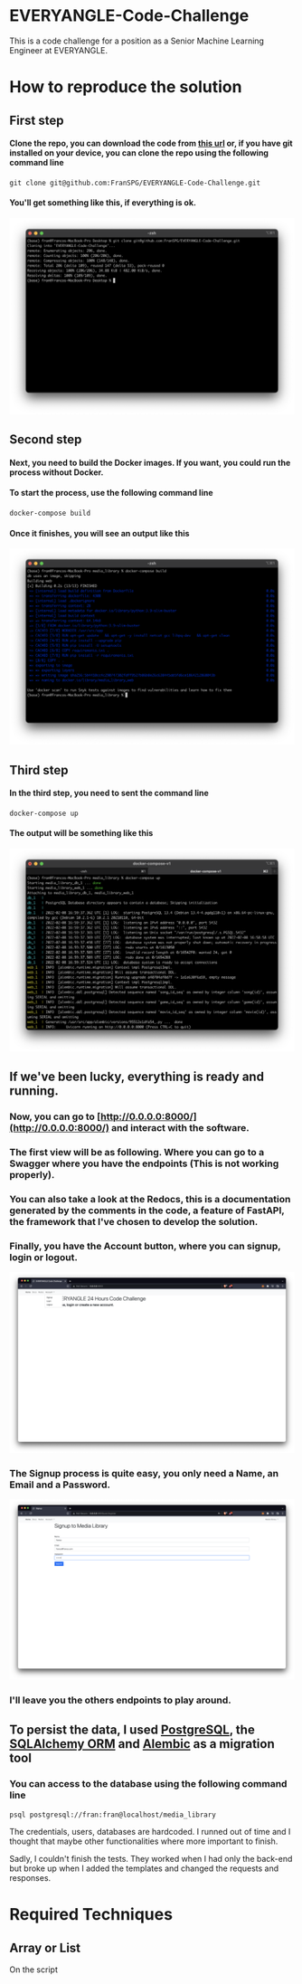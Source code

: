 # EVERYANGLE-Code-Challenge
This is a code challenge for a position as a Senior Machine Learning Engineer at EVERYANGLE.

# How to reproduce the solution

## First step 
#### Clone the repo, you can download the code from [this url](https://github.com/FranSPG/EVERYANGLE-Code-Challenge/archive/refs/heads/main.zip) or, if you have git installed on your device, you can clone the repo using the following command line
```
git clone git@github.com:FranSPG/EVERYANGLE-Code-Challenge.git
```
#### You'll get something like this, if everything is ok.
![git_clone](images/git_cone.png)

## Second step
#### Next, you need to build the Docker images. If you want, you could run the process without Docker.
#### To start the process, use the following command line
```
docker-compose build
```
#### Once it finishes, you will see an output like this
![](images/docker_compose_build.png)

## Third step
#### In the third step, you need to sent the command line
```
docker-compose up
```
#### The output will be something like this
![](images/docker_compose_up.png)

## If we've been lucky, everything is ready and running.

### Now, you can go to [http://0.0.0.0:8000/](http://0.0.0.0:8000/) and interact with the software.

### The first view will be as following. Where you can go to a Swagger where you have the endpoints (This is not working properly). 
### You can also take a look at the Redocs, this is a documentation generated by the comments in the code, a feature of FastAPI, the framework that I've chosen to develop the solution.
### Finally, you have the Account button, where you can signup, login or logout.
![](images/first_screen.png)

### The Signup process is quite easy, you only need a Name, an Email and a Password.
![](images/sign_up_screen.png)

### I'll leave you the others endpoints to play around.

## To persist the data, I used [PostgreSQL](https://www.postgresql.org/), the [SQLAlchemy ORM](https://www.sqlalchemy.org/) and [Alembic](https://alembic.sqlalchemy.org/en/latest/) as a migration tool
### You can access to the database using the following command line
```
psql postgresql://fran:fran@localhost/media_library
```
The credentials, users, databases are hardcoded. I runned out of time and I thought that maybe other functionalities where more important to finish.

Sadly, I couldn't finish the tests. They worked when I had only the back-end but broke up when I added the templates and changed the requests and responses.


# Required Techniques

## Array or List
On the script 